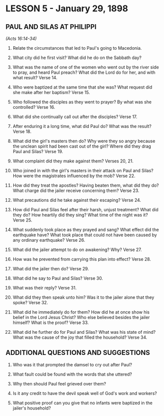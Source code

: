 # LESSON 5 - January 29, 1898

## PAUL AND SILAS AT PHILIPPI
*(Acts 16:14-34)*

1. Relate the circumstances that led to Paul's going to Macedonia.

2. What city did he first visit? What did he do on the Sabbath day?

3. What was the name of one of the women who went out by the river side to pray, and heard Paul preach? What did the Lord do for her, and with what result? Verse 14.

4. Who were baptized at the same time that she was? What request did she make after her baptism? Verse 15.

5. Who followed the disciples as they went to prayer? By what was she controlled? Verse 16.

6. What did she continually call out after the disciples? Verse 17.

7. After enduring it a long time, what did Paul do? What was the result? Verse 18.

8. What did the girl's masters then do? Why were they so angry because the unclean spirit had been cast out of the girl? Where did they drag Paul and Silas? Verse 19.

9. What complaint did they make against them? Verses 20, 21.

10. Who joined in with the girl's masters in their attack on Paul and Silas? How were the magistrates influenced by the mob? Verse 22.

11. How did they treat the apostles? Having beaten them, what did they do? What charge did the jailer receive concerning them? Verse 23.

12. What precautions did he take against their escaping? Verse 24.

13. How did Paul and Silas feel after their harsh, unjust treatment? What did they do? How heartily did they sing? What time of the night was it? Verse 25.

14. What suddenly took place as they prayed and sang? What effect did the earthquake have? What took place that could not have been caused by any ordinary earthquake? Verse 26.

15. What did the jailer attempt to do on awakening? Why? Verse 27.

16. How was he prevented from carrying this plan into effect? Verse 28.

17. What did the jailer then do? Verse 29.

18. What did he say to Paul and Silas? Verse 30.

19. What was their reply? Verse 31.

20. What did they then speak unto him? Was it to the jailer alone that they spoke? Verse 32.

21. What did he immediately do for them? How did he at once show his belief in the Lord Jesus Christ? Who else believed besides the jailer himself? What is the proof? Verse 33.

22. What did he further do for Paul and Silas? What was his state of mind? What was the cause of the joy that filled the household? Verse 34.

## ADDITIONAL QUESTIONS AND SUGGESTIONS

1. Who was it that prompted the damsel to cry out after Paul?

2. What fault could be found with the words that she uttered?

3. Why then should Paul feel grieved over them?

4. Is it any credit to have the devil speak well of God's work and workers?

5. What positive proof can you give that no infants were baptized in the jailer's household?